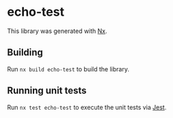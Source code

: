 # echo-test

This library was generated with [Nx](https://nx.dev).

## Building

Run `nx build echo-test` to build the library.

## Running unit tests

Run `nx test echo-test` to execute the unit tests via [Jest](https://jestjs.io).
